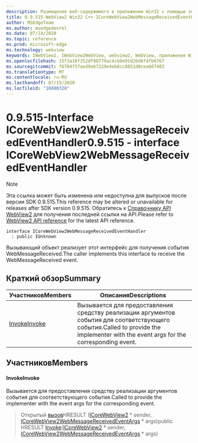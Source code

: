 ```yaml
---
description: Размещение веб-содержимого в приложении Win32 с помощью элемента управления Microsoft Edge WebView2
title: 0.9.515-WebView2 Win32 C++ ICoreWebView2WebMessageReceivedEventHandler
author: MSEdgeTeam
ms.author: msedgedevrel
ms.date: 07/14/2020
ms.topic: reference
ms.prod: microsoft-edge
ms.technology: webview
keywords: IWebView2, IWebView2WebView, webview2, WebView, приложения Win32, Win32, EDGE, ICoreWebView2, ICoreWebView2Controller, элемент управления "веб-браузер", HTML Edge
ms.openlocfilehash: 15f3a16f352df90779ac4cb9e91026d8f4fb6767
ms.sourcegitcommit: f6764f57aed9ab7229e4eb6cc8851d0cea667403
ms.translationtype: MT
ms.contentlocale: ru-RU
ms.lasthandoff: 07/15/2020
ms.locfileid: "10880328"
---
```

# <span data-ttu-id="47d5a-104">0.9.515-Interface ICoreWebView2WebMessageReceivedEventHandler</span><span class="sxs-lookup"><span data-stu-id="47d5a-104">0.9.515 - interface ICoreWebView2WebMessageReceivedEventHandler</span></span> 

> [!NOTE]
> <span data-ttu-id="47d5a-105">Эта ссылка может быть изменена или недоступна для выпусков после версии SDK 0.9.515.</span><span class="sxs-lookup"><span data-stu-id="47d5a-105">This reference may be altered or unavailable for releases after SDK version 0.9.515.</span></span> <span data-ttu-id="47d5a-106">Обратитесь к [Справочнику API WebView2](../../../webview2-api-reference.md) для получения последней ссылки на API.</span><span class="sxs-lookup"><span data-stu-id="47d5a-106">Please refer to [WebView2 API reference](../../../webview2-api-reference.md) for the latest API reference.</span></span>

```
interface ICoreWebView2WebMessageReceivedEventHandler
  : public IUnknown
```

<span data-ttu-id="47d5a-107">Вызывающий объект реализует этот интерфейс для получения события WebMessageReceived.</span><span class="sxs-lookup"><span data-stu-id="47d5a-107">The caller implements this interface to receive the WebMessageReceived event.</span></span>

## <span data-ttu-id="47d5a-108">Краткий обзор</span><span class="sxs-lookup"><span data-stu-id="47d5a-108">Summary</span></span>

 <span data-ttu-id="47d5a-109">Участников</span><span class="sxs-lookup"><span data-stu-id="47d5a-109">Members</span></span>                        | <span data-ttu-id="47d5a-110">Описания</span><span class="sxs-lookup"><span data-stu-id="47d5a-110">Descriptions</span></span>
--------------------------------|---------------------------------------------
[<span data-ttu-id="47d5a-111">Invoke</span><span class="sxs-lookup"><span data-stu-id="47d5a-111">Invoke</span></span>](#invoke) | <span data-ttu-id="47d5a-112">Вызывается для предоставления средству реализации аргументов события для соответствующего события.</span><span class="sxs-lookup"><span data-stu-id="47d5a-112">Called to provide the implementer with the event args for the corresponding event.</span></span>

## <span data-ttu-id="47d5a-113">Участников</span><span class="sxs-lookup"><span data-stu-id="47d5a-113">Members</span></span>

#### <span data-ttu-id="47d5a-114">Invoke</span><span class="sxs-lookup"><span data-stu-id="47d5a-114">Invoke</span></span> 

<span data-ttu-id="47d5a-115">Вызывается для предоставления средству реализации аргументов события для соответствующего события.</span><span class="sxs-lookup"><span data-stu-id="47d5a-115">Called to provide the implementer with the event args for the corresponding event.</span></span>

> <span data-ttu-id="47d5a-116">Открытый [вызов](#invoke)HRESULT ([ICoreWebView2](icorewebview2.md) \* sender, [ICoreWebView2WebMessageReceivedEventArgs](icorewebview2webmessagereceivedeventargs.md) \* args)</span><span class="sxs-lookup"><span data-stu-id="47d5a-116">public HRESULT [Invoke](#invoke)([ICoreWebView2](icorewebview2.md) \* sender, [ICoreWebView2WebMessageReceivedEventArgs](icorewebview2webmessagereceivedeventargs.md) \* args)</span></span>

